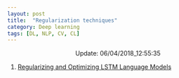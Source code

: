```yaml
---
layout: post
title:  "Regularization techniques"
category: Deep learning
tags: [DL, NLP, CV, CL]
---
```






<center> Update: 06/04/2018_12:55:35</center>

  	
1. [ Regularizing and Optimizing LSTM Language Models](https://rawgit.com/elbayadm/PaperNotes/master/notes/regularization/2017-Regularizing-and-Optimizing-LSTM-Language-Models.html)
